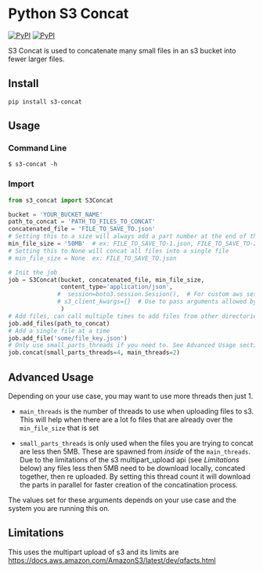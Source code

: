 # Python S3 Concat

[![PyPI](https://img.shields.io/pypi/v/s3-concat.svg)](https://pypi.python.org/pypi/s3-concat)
[![PyPI](https://img.shields.io/pypi/l/s3-concat.svg)](https://pypi.python.org/pypi/s3-concat)  


S3 Concat is used to concatenate many small files in an s3 bucket into fewer larger files.


## Install
`pip install s3-concat`


## Usage

### Command Line
`$ s3-concat -h`

### Import
```python
from s3_concat import S3Concat

bucket = 'YOUR_BUCKET_NAME'
path_to_concat = 'PATH_TO_FILES_TO_CONCAT'
concatenated_file = 'FILE_TO_SAVE_TO.json'
# Setting this to a size will always add a part number at the end of the file name
min_file_size = '50MB'  # ex: FILE_TO_SAVE_TO-1.json, FILE_TO_SAVE_TO-2.json, ...
# Setting this to None will concat all files into a single file
# min_file_size = None  ex: FILE_TO_SAVE_TO.json

# Init the job
job = S3Concat(bucket, concatenated_file, min_file_size,
               content_type='application/json',
              #  session=boto3.session.Session(),  # For custom aws session
              # s3_client_kwargs={}  # Use to pass arguments allowed by the s3 client: https://boto3.amazonaws.com/v1/documentation/api/latest/reference/core/session.html
               )
# Add files, can call multiple times to add files from other directories
job.add_files(path_to_concat)
# Add a single file at a time
job.add_file('some/file_key.json')
# Only use small_parts_threads if you need to. See Advanced Usage section below.
job.concat(small_parts_threads=4, main_threads=2)
```

## Advanced Usage

Depending on your use case, you may want to use more threads then just 1.  

  - `main_threads` is the number of threads to use when uploading files to s3. This will help when there are a lot fo files that are already over the `min_file_size` that is set

  - `small_parts_threads` is only used when the files you are trying to concat are less then 5MB. These are spawned from _inside_ of the `main_threads`. Due to the limitations of the s3 multipart_upload api (see *Limitations* below) any files less then 5MB need to be download locally, concated together, then re uploaded. By setting this thread count it will download the parts in parallel for faster creation of the concatination process.  

The values set for these arguments depends on your use case and the system you are running this on.


## Limitations
This uses the multipart upload of s3 and its limits are https://docs.aws.amazon.com/AmazonS3/latest/dev/qfacts.html
